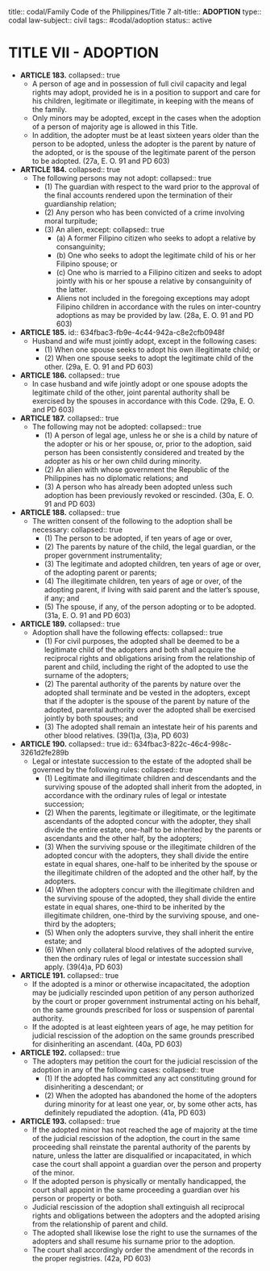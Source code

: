 title:: codal/Family Code of the Philippines/Title 7
alt-title:: **ADOPTION**
type:: codal
law-subject:: civil
tags:: #codal/adoption
status:: active

# TITLE VII - ADOPTION
- **ARTICLE 183.**
  collapsed:: true
	- A person of age and in possession of full civil capacity and legal rights may adopt, provided he is in a position to support and care for his children, legitimate or illegitimate, in keeping with the means of the family.
	- Only minors may be adopted, except in the cases when the adoption of a person of majority age is allowed in this Title.
	- In addition, the adopter must be at least sixteen years older than the person to be adopted, unless the adopter is the parent by nature of the adopted, or is the spouse of the legitimate parent of the person to be adopted. (27a, E. O. 91 and PD 603)
- **ARTICLE 184.**
  collapsed:: true
	- The following persons may not adopt:
	  collapsed:: true
		- (1) The guardian with respect to the ward prior to the approval of the final accounts rendered upon the termination of their guardianship relation;
		- (2) Any person who has been convicted of a crime involving moral turpitude;
		- (3) An alien, except:
		  collapsed:: true
			- (a) A former Filipino citizen who seeks to adopt a relative by consanguinity;
			- (b) One who seeks to adopt the legitimate child of his or her Filipino spouse; or
			- (c) One who is married to a Filipino citizen and seeks to adopt jointly with his or her spouse a relative by consanguinity of the latter.
			- Aliens not included in the foregoing exceptions may adopt Filipino children in accordance with the rules on inter-country adoptions as may be provided by law. (28a, E. O. 91 and PD 603)
- **ARTICLE 185.**
  id:: 634fbac3-fb9e-4c44-942a-c8e2cfb0948f
	- Husband and wife must jointly adopt, except in the following cases:
		- (1) When one spouse seeks to adopt his own illegitimate child; or
		- (2) When one spouse seeks to adopt the legitimate child of the other. (29a, E. O. 91 and PD 603)
- **ARTICLE 186.**
  collapsed:: true
	- In case husband and wife jointly adopt or one spouse adopts the legitimate child of the other, joint parental authority shall be exercised by the spouses in accordance with this Code. (29a, E. O. and PD 603)
- **ARTICLE 187.**
  collapsed:: true
	- The following may not be adopted:
	  collapsed:: true
		- (1) A person of legal age, unless he or she is a child by nature of the adopter or his or her spouse, or, prior to the adoption, said person has been consistently considered and treated by the adopter as his or her own child during minority.
		- (2) An alien with whose government the Republic of the Philippines has no diplomatic relations; and
		- (3) A person who has already been adopted unless such adoption has been previously revoked or rescinded. (30a, E. O. 91 and PD 603)
- **ARTICLE 188.**
  collapsed:: true
	- The written consent of the following to the adoption shall be necessary:
	  collapsed:: true
		- (1) The person to be adopted, if ten years of age or over,
		- (2) The parents by nature of the child, the legal guardian, or the proper government instrumentality;
		- (3) The legitimate and adopted children, ten years of age or over, of the adopting parent or parents;
		- (4) The illegitimate children, ten years of age or over, of the adopting parent, if living with said parent and the latter’s spouse, if any; and
		- (5) The spouse, if any, of the person adopting or to be adopted. (31a, E. O. 91 and PD 603)
- **ARTICLE 189.**
  collapsed:: true
	- Adoption shall have the following effects:
	  collapsed:: true
		- (1) For civil purposes, the adopted shall be deemed to be a legitimate child of the adopters and both shall acquire the reciprocal rights and obligations arising from the relationship of parent and child, including the right of the adopted to use the surname of the adopters;
		- (2) The parental authority of the parents by nature over the adopted shall terminate and be vested in the adopters, except that if the adopter is the spouse of the parent by nature of the adopted, parental authority over the adopted shall be exercised jointly by both spouses; and
		- (3) The adopted shall remain an intestate heir of his parents and other blood relatives. (39(1)a, (3)a, PD 603)
- **ARTICLE 190.**
  collapsed:: true
  id:: 634fbac3-822c-46c4-998c-3261d2fe289b
	- Legal or intestate succession to the estate of the adopted shall be governed by the following rules:
	  collapsed:: true
		- (1) Legitimate and illegitimate children and descendants and the surviving spouse of the adopted shall inherit from the adopted, in accordance with the ordinary rules of legal or intestate succession;
		- (2) When the parents, legitimate or illegitimate, or the legitimate ascendants of the adopted concur with the adopter, they shall divide the entire estate, one-half to be inherited by the parents or ascendants and the other half, by the adopters;
		- (3) When the surviving spouse or the illegitimate children of the adopted concur with the adopters, they shall divide the entire estate in equal shares, one-half to be inherited by the spouse or the illegitimate children of the adopted and the other half, by the adopters.
		- (4) When the adopters concur with the illegitimate children and the surviving spouse of the adopted, they shall divide the entire estate in equal shares, one-third to be inherited by the illegitimate children, one-third by the surviving spouse, and one-third by the adopters;
		- (5) When only the adopters survive, they shall inherit the entire estate; and
		- (6) When only collateral blood relatives of the adopted survive, then the ordinary rules of legal or intestate succession shall apply. (39(4)a, PD 603)
- **ARTICLE 191.**
  collapsed:: true
	- If the adopted is a minor or otherwise incapacitated, the adoption may be judicially rescinded upon petition of any person authorized by the court or proper government instrumental acting on his behalf, on the same grounds prescribed for loss or suspension of parental authority.
	- If the adopted is at least eighteen years of age, he may petition for judicial rescission of the adoption on the same grounds prescribed for disinheriting an ascendant. (40a, PD 603)
- **ARTICLE 192.**
  collapsed:: true
	- The adopters may petition the court for the judicial rescission of the adoption in any of the following cases:
	  collapsed:: true
		- (1) If the adopted has committed any act constituting ground for disinheriting a descendant; or
		- (2) When the adopted has abandoned the home of the adopters during minority for at least one year, or, by some other acts, has definitely repudiated the adoption. (41a, PD 603)
- **ARTICLE 193.**
  collapsed:: true
	- If the adopted minor has not reached the age of majority at the time of the judicial rescission of the adoption, the court in the same proceeding shall reinstate the parental authority of the parents by nature, unless the latter are disqualified or incapacitated, in which case the court shall appoint a guardian over the person and property of the minor.
	- If the adopted person is physically or mentally handicapped, the court shall appoint in the same proceeding a guardian over his person or property or both.
	- Judicial rescission of the adoption shall extinguish all reciprocal rights and obligations between the adopters and the adopted arising from the relationship of parent and child.
	- The adopted shall likewise lose the right to use the surnames of the adopters and shall resume his surname prior to the adoption.
	- The court shall accordingly order the amendment of the records in the proper registries. (42a, PD 603)